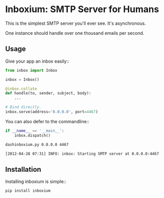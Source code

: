 # Inboxium: SMTP Server for Humans

This is the simplest SMTP server you'll ever see. It's asynchronous.

One instance should handle over one thousand emails per second.

## Usage

Give your app an inbox easily::

``` python
from inbox import Inbox

inbox = Inbox()

@inbox.collate
def handle(to, sender, subject, body):
    ...

# Bind directly.
inbox.serve(address='0.0.0.0', port=4467)
```

You can also defer to the commandline::

``` python
if __name__ == '__main__':
    inbox.dispatch()
```

``` sh
dashinboxium.py 0.0.0.0 4467

[2012-04-28 07:31] INFO: inbox: Starting SMTP server at 0.0.0.0:4467
```

## Installation

Installing inboxium is simple::

``` sh
pip install inboxium
```
